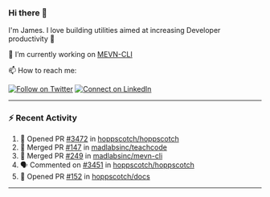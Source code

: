 ### Hi there 👋

I'm James. I love building utilities aimed at increasing Developer productivity :raised_hands: 

🔭 I’m currently working on [MEVN-CLI](https://github.com/madlabsinc/mevn-cli)

📫 How to reach me:

[![Follow on Twitter](https://img.shields.io/badge/--twitter?label=Twitter&logo=Twitter&style=social)](https://twitter.com/james_madhacks) [![Connect on LinkedIn](https://img.shields.io/badge/--linkedin?label=LinkedIn&logo=LinkedIn&style=social)](https://www.linkedin.com/in/jamesgeorge007)

---

### :zap: Recent Activity

<!--START_SECTION:activity-->
1. 💪 Opened PR [#3472](https://github.com/hoppscotch/hoppscotch/pull/3472) in [hoppscotch/hoppscotch](https://github.com/hoppscotch/hoppscotch)
2. 🎉 Merged PR [#147](https://github.com/madlabsinc/teachcode/pull/147) in [madlabsinc/teachcode](https://github.com/madlabsinc/teachcode)
3. 🎉 Merged PR [#249](https://github.com/madlabsinc/mevn-cli/pull/249) in [madlabsinc/mevn-cli](https://github.com/madlabsinc/mevn-cli)
4. 🗣 Commented on [#3451](https://github.com/hoppscotch/hoppscotch/pull/3451#issuecomment-1766554004) in [hoppscotch/hoppscotch](https://github.com/hoppscotch/hoppscotch)
5. 💪 Opened PR [#152](https://github.com/hoppscotch/docs/pull/152) in [hoppscotch/docs](https://github.com/hoppscotch/docs)
<!--END_SECTION:activity-->

---

<!--
**jamesgeorge007/jamesgeorge007** is a ✨ _special_ ✨ repository because its `README.md` (this file) appears on your GitHub profile.

Here are some ideas to get you started:

- 🌱 I’m currently learning ...
- 👯 I’m looking to collaborate on ...
- 🤔 I’m looking for help with ...
- 💬 Ask me about ...
- 😄 Pronouns: ...
- ⚡ Fun fact: ...
-->
